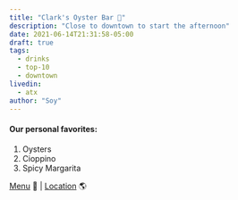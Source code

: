 ```yaml
---
title: "Clark's Oyster Bar 🥃"
description: "Close to downtown to start the afternoon"
date: 2021-06-14T21:31:58-05:00
draft: true
tags:
  - drinks
  - top-10
  - downtown
livedin:
  - atx
author: "Soy"
---
```


#### Our personal favorites:

1. Oysters
2. Cioppino
3. Spicy Margarita

[Menu](https://clarksaustin.com/wp-content/uploads/2020/05/Clarks_Dinner.pdf) 📖  |  [Location](https://goo.gl/maps/RB3ijNinvwVJVnGy7) 🌎
